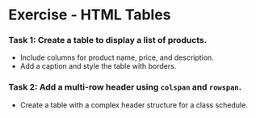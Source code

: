 # Exercise - HTML Tables

### Task 1: Create a table to display a list of products.
- Include columns for product name, price, and description.
- Add a caption and style the table with borders.

### Task 2: Add a multi-row header using `colspan` and `rowspan`.
- Create a table with a complex header structure for a class schedule.
